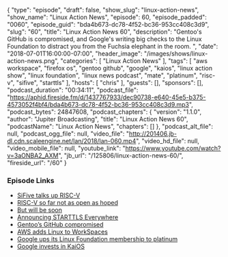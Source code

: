 {
  "type": "episode",
  "draft": false,
  "show_slug": "linux-action-news",
  "show_name": "Linux Action News",
  "episode": 60,
  "episode_padded": "0060",
  "episode_guid": "bda4b673-dc78-4f52-bc36-953cc408c3d9",
  "slug": "60",
  "title": "Linux Action News 60",
  "description": "Gentoo's GitHub is compromised, and Google's writing big checks to the Linux Foundation to distract you from the Fuchsia elephant in the room. ",
  "date": "2018-07-01T16:00:00-07:00",
  "header_image": "/images/shows/linux-action-news.png",
  "categories": [
    "Linux Action News"
  ],
  "tags": [
    "aws workspace",
    "firefox os",
    "gentoo github",
    "google",
    "kaios",
    "linux action show",
    "linux foundation",
    "linux news podcast",
    "mate",
    "platinum",
    "risc-v",
    "sifive",
    "starttls"
  ],
  "hosts": [
    "chris"
  ],
  "guests": [],
  "sponsors": [],
  "podcast_duration": "00:34:11",
  "podcast_file": "https://aphid.fireside.fm/d/1437767933/dec90738-e640-45e5-b375-4573052f4bf4/bda4b673-dc78-4f52-bc36-953cc408c3d9.mp3",
  "podcast_bytes": 24847608,
  "podcast_chapters": {
    "version": "1.1.0",
    "author": "Jupiter Broadcasting",
    "title": "Linux Action News 60",
    "podcastName": "Linux Action News",
    "chapters": []
  },
  "podcast_alt_file": null,
  "podcast_ogg_file": null,
  "video_file": "http://201406.jb-dl.cdn.scaleengine.net/lan/2018/lan-060.mp4",
  "video_hd_file": null,
  "video_mobile_file": null,
  "youtube_link": "https://www.youtube.com/watch?v=3aONBA2_AXM",
  "jb_url": "/125806/linux-action-news-60/",
  "fireside_url": "/60"
}


### Episode Links

  * [SiFive talks up RISC-V](https://venturebeat.com/2018/06/25/sifive-unveils-open-chip-cores-that-beat-arms-power-efficient-processors/ "SiFive talks up RISC-V")
  * [RISC-V so far not as open as hoped](https://www.phoronix.com/scan.php?page=news_item&px=RISC-V-Not-All-Open-Yet "RISC-V so far not as open as hoped")
  * [But will be soon](https://www.phoronix.com/scan.php?page=news_item&px=SiFive-Open-Boot-Code-Coming "But will be soon")
  * [Announcing STARTTLS Everywhere](https://www.eff.org/deeplinks/2018/06/announcing-starttls-everywhere-securing-hop-hop-email-delivery "Announcing STARTTLS Everywhere")
  * [Gentoo’s GitHub compromised](https://www.gentoo.org/news/2018/06/28/Github-gentoo-org-hacked.html "Gentoo’s GitHub compromised")
  * [AWS adds Linux to WorkSpaces](https://aws.amazon.com/blogs/aws/new-amazon-linux-workspaces/ "AWS adds Linux to WorkSpaces")
  * [Google ups its Linux Foundation membership to platinum](https://techcrunch.com/2018/06/27/google-ups-its-linux-foundation-membership-to-the-500000-year-platinum-level/ "Google ups its Linux Foundation membership to platinum")
  * [Google invests in KaiOS](https://www.kaiostech.com/google-leads-seriesa-investment-round-kaios-connect-next-billion-users/ "Google invests in KaiOS")


